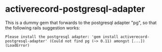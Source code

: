 activerecord-postgresql-adapter
===============================

This is a dummy gem that forwards to the postgresql adapter "pg", so that the following rails suggestion works:

`Please install the postgresql adapter: 'gem install activerecord-postgresql-adapter' (Could not find pg (~> 0.11) amongst [...]) (LoadError)`

